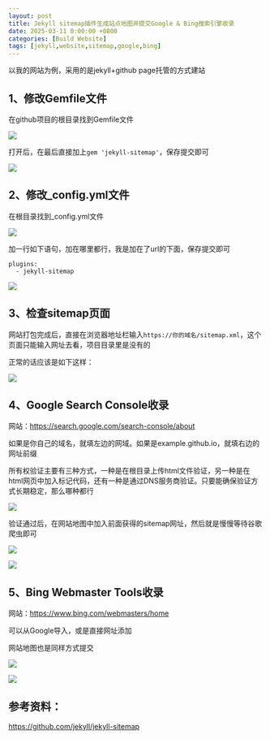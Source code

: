 ```yaml
---
layout: post
title: Jekyll sitemap插件生成站点地图并提交Google & Bing搜索引擎收录
date: 2025-03-11 0:00:00 +0800
categories: [Build Website]
tags: [jekyll,website,sitemap,google,bing]
---
```


以我的网站为例，采用的是jekyll+github page托管的方式建站



## 1、修改Gemfile文件

在github项目的根目录找到Gemfile文件

![](https://imgbed-gd.pages.dev/file/2025/03/20250310231924725.png)

打开后，在最后直接加上`gem 'jekyll-sitemap'`，保存提交即可

![](https://imgbed-gd.pages.dev/file/2025/03/20250310232922869.png)	

## 2、修改_config.yml文件

在根目录找到_config.yml文件

![](https://imgbed-gd.pages.dev/file/2025/03/20250310233607864.png)

加一行如下语句，加在哪里都行，我是加在了url的下面，保存提交即可

```
plugins:
  - jekyll-sitemap
```

![](https://imgbed-gd.pages.dev/file/2025/03/20250311003711260.png)

## 3、检查sitemap页面

网站打包完成后，直接在浏览器地址栏输入`https://你的域名/sitemap.xml`，这个页面只能输入网址去看，项目目录里是没有的

正常的话应该是如下这样：

![](https://imgbed-gd.pages.dev/file/2025/03/20250310234250491.png)

## 4、Google Search Console收录

网站：https://search.google.com/search-console/about

如果是你自己的域名，就填左边的网域。如果是example.github.io，就填右边的网址前缀

所有权验证主要有三种方式，一种是在根目录上传html文件验证，另一种是在html网页中加入标记代码，还有一种是通过DNS服务商验证。只要能确保验证方式长期稳定，那么哪种都行

![](https://imgbed-gd.pages.dev/file/2025/03/20250310234748888.png)

验证通过后，在网站地图中加入前面获得的sitemap网址，然后就是慢慢等待谷歌爬虫即可

![](https://imgbed-gd.pages.dev/file/2025/03/20250311001927629.png)

![](https://imgbed-gd.pages.dev/file/2025/03/20250311002327925.png)

## 5、Bing Webmaster Tools收录

网站：https://www.bing.com/webmasters/home

可以从Google导入，或是直接网址添加

网站地图也是同样方式提交

![](https://imgbed-gd.pages.dev/file/2025/03/20250311002721472.png)

![](https://imgbed-gd.pages.dev/file/2025/03/20250311002851299.png)

## 参考资料：

https://github.com/jekyll/jekyll-sitemap
